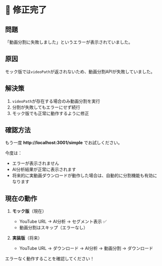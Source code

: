 # 🔧 修正完了

## 問題
「動画分割に失敗しました」というエラーが表示されていました。

## 原因
モック版では`videoPath`が返されないため、動画分割APIが失敗していました。

## 解決策
1. `videoPath`が存在する場合のみ動画分割を実行
2. 分割が失敗してもエラーにせず続行
3. モック版でも正常に動作するように修正

## 確認方法
もう一度 **http://localhost:3001/simple** でお試しください。

今度は：
- エラーが表示されません
- AI分析結果が正常に表示されます
- 将来的に実動画ダウンロードが動作した場合は、自動的に分割機能も有効になります

## 現在の動作
1. **モック版**（現在）
   - YouTube URL → AI分析 → セグメント表示 ✅
   - 動画分割はスキップ（エラーなし）

2. **実装版**（将来）
   - YouTube URL → ダウンロード → AI分析 → 動画分割 → ダウンロード

エラーなく動作することを確認してください！